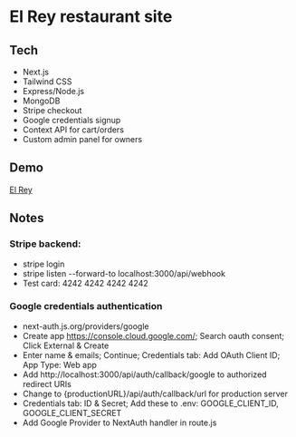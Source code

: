 # El Rey restaurant site
## Tech
- Next.js
- Tailwind CSS
- Express/Node.js
- MongoDB
- Stripe checkout
- Google credentials signup
- Context API for cart/orders
- Custom admin panel for owners

## Demo
[El Rey](https://next-js-food-order-el-rey.vercel.app)

## Notes
### Stripe backend:
- stripe login
- stripe listen --forward-to localhost:3000/api/webhook
- Test card: 4242 4242 4242 4242

### Google credentials authentication
- next-auth.js.org/providers/google
- Create app https://console.cloud.google.com/; Search oauth consent; Click External & Create
- Enter name & emails; Continue; Credentials tab: Add OAuth Client ID; App Type: Web app
- Add http://localhost:3000/api/auth/callback/google to authorized redirect URIs
- Change to {productionURL}/api/auth/callback/url for production server
- Credentials tab: ID & Secret; Add these to .env: GOOGLE_CLIENT_ID, GOOGLE_CLIENT_SECRET
- Add Google Provider to NextAuth handler in route.js
